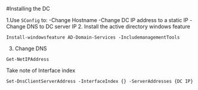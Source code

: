 #Installing the DC

1.Use `SConfig` to:
        -Change Hostname
        -Change DC IP address to a static IP
        -Change DNS to DC server IP
2. Install the active directory windows feature
```shell
Install-windowsfeature AD-Domain-Services -IncludemanagementTools
```
3. Change DNS
```
Get-NetIPAddress
```
Take note of Interface index
```
Set-DnsClientServerAddress -InterfaceIndex {} -ServerAddresses {DC IP}
```
